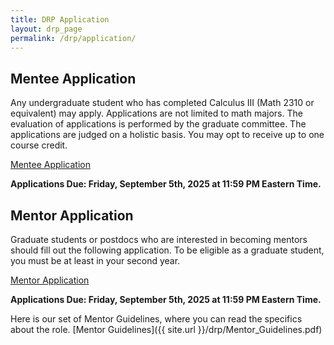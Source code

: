 ```yaml
---
title: DRP Application 
layout: drp_page
permalink: /drp/application/
---
```


<h2 class="mb-3">Mentee Application</h2>

Any undergraduate student who has completed Calculus III (Math 2310 or equivalent)
may apply. Applications are not limited to math majors. The evaluation
of applications is performed by the graduate committee. The
applications are judged on a holistic basis. You may opt to receive up to one course credit.

[Mentee Application](https://forms.gle/brATY9yYQvFEXpCB6)

**Applications Due: Friday, September 5th, 2025 at 11:59 PM Eastern Time.**

<h2 class="mb-3">Mentor Application</h2>

Graduate students or postdocs who are interested in becoming mentors should fill
out the following application. To be eligible as a graduate student, you must be at least in your second year.

[Mentor Application](https://forms.gle/7XBNeQAw2ztc1QEG8)

**Applications Due: Friday, September 5th, 2025 at 11:59 PM Eastern Time.**

Here is our set of Mentor Guidelines, where you can read the specifics about the role. [Mentor Guidelines]({{ site.url }}/drp/Mentor_Guidelines.pdf)
